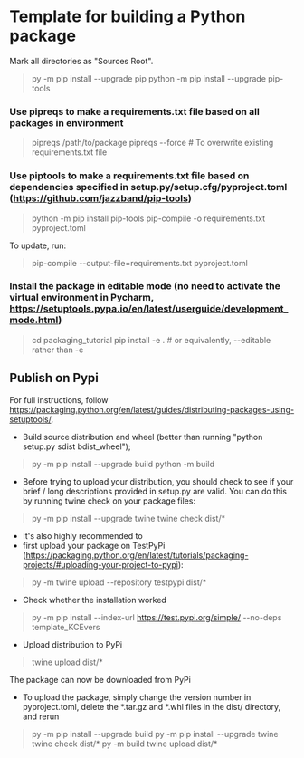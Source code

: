 # Template for building a Python package

Mark all directories as "Sources Root".

> py -m pip install --upgrade pip
> python -m pip install --upgrade pip-tools

### Use pipreqs to make a requirements.txt file based on all packages in environment
> pipreqs /path/to/package
> pipreqs --force # To overwrite existing requirements.txt file

### Use piptools to make a requirements.txt file based on dependencies specified in setup.py/setup.cfg/pyproject.toml (https://github.com/jazzband/pip-tools)
> python -m pip install pip-tools
> pip-compile -o requirements.txt pyproject.toml

To update, run:
> pip-compile --output-file=requirements.txt pyproject.toml


### Install the package in editable mode (no need to activate the virtual environment in Pycharm, https://setuptools.pypa.io/en/latest/userguide/development_mode.html) 
> cd packaging_tutorial
> pip install -e . # or equivalently, --editable rather than -e

## Publish on Pypi
For full instructions, follow https://packaging.python.org/en/latest/guides/distributing-packages-using-setuptools/.

- Build source distribution and wheel (better than running "python setup.py sdist bdist_wheel"); 
> py -m pip install --upgrade build
> python -m build

- Before trying to upload your distribution, you should check to see if your brief / long descriptions provided in setup.py are valid. You can do this by running twine check on your package files:
> py -m pip install --upgrade twine
> twine check dist/*

- It's also highly recommended to
- first upload your package on TestPyPi (https://packaging.python.org/en/latest/tutorials/packaging-projects/#uploading-your-project-to-pypi):
> py -m twine upload --repository testpypi dist/*

- Check whether the installation worked
> py -m pip install --index-url https://test.pypi.org/simple/ --no-deps template_KCEvers

- Upload distribution to PyPi
> twine upload dist/*

The package can now be downloaded from PyPi 

- To upload the package, simply change the version number in pyproject.toml, delete the *.tar.gz and *.whl files in the dist/ directory, and rerun
> py -m pip install --upgrade build
> py -m pip install --upgrade twine
> twine check dist/*
> py -m build 
> twine upload dist/*
